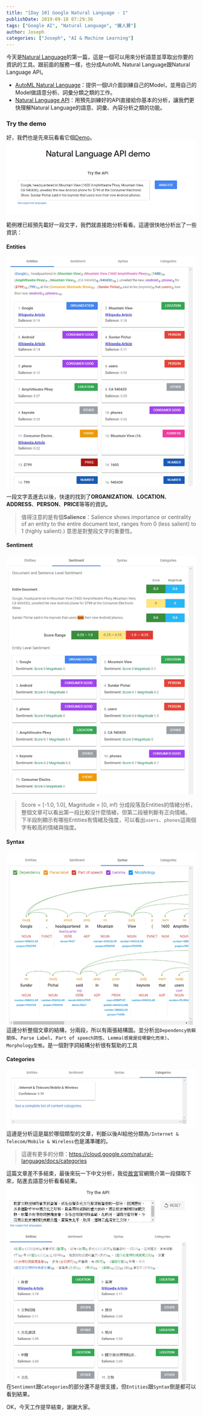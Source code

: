 ```yaml
---
title: "[Day 10] Google Natural Language - 1"
publishDate: 2019-09-18 07:29:36
tags: ["Google AI", "Natural Language", "鐵人賽"]
author: Joseph
categories: ["Joseph", "AI & Machine Learning"]
---
```

今天是[Natural Language](https://cloud.google.com/natural-language/)的第一篇，這是一個可以用來分析語意並萃取出你要的資訊的工具。跟前面的服務一樣，也分成AutoML Natural Language跟Natural Language API。
- [AutoML Natural Language](https://cloud.google.com/natural-language/docs/quickstart)：提供一個UI介面訓練自己的Model，並用自己的Model做語意分析、詞彙分類之類的工作。
- [Natural Language API](https://cloud.google.com/natural-language/docs/quickstart)：用預先訓練好的API直接給你基本的分析，讓我們更快理解Natural Language的語意、詞彙、內容分析之類的功能。
<!-- more -->

### Try the demo
好，我們也是先來玩看看它個[Demo](https://cloud.google.com/natural-language/#natural-language-api-demo)。
![Demo.jpg](Demo.jpg)


範例裡已經預先載好一段文字，我們就直接跑分析看看。這邊很快地分析出了一些資訊：
#### Entities
![entities.jpg](entities.jpg)

一段文字丟進去以後，快速的找到了**ORGANIZATION**、**LOCATION**、**ADDRESS**、**PERSON**、**PRICE**等等的資訊。
> 值得注意的是有個**Salience**：Salience shows importance or centrality of an entity to the entire document text, ranges from 0 (less salient) to 1 (highly salient).)
> 意思是對整段文字的重要性。

#### Sentiment
![Sentiment.jpg](Sentiment.jpg)
> Score = [-1.0, 1.0], Magnitude = [0, inf)
分成段落及Entities的情緒分析，整個文章可以看出第一段比較沒什麼情緒，但第二段被判斷有正向情緒。
下半段則顯示有哪些Entities有情緒及強度，可以看出`users`、`phones`這兩個字有較高的情緒與強度。

#### Syntax
![syntax.jpg](syntax.jpg)
這邊分析整個文章的結構，分兩段，所以有兩張結構圖。並分析出`Dependency依賴關係`、`Parse Label`、`Part of speech詞性`、`Lemma(感覺是從哪變化而來)`、`Morphology型態`。是一個對字詞結構分析很有幫助的工具

#### Categories
![Categories.jpg](Categories.jpg)
這邊是分析這是屬於哪個類型的文章，判斷以後AI給他分類為`/Internet & Telecom/Mobile & Wireless`也是滿準確的。
> 這邊有更多的分類：https://cloud.google.com/natural-language/docs/categories

這篇文章差不多結束，最後來玩一下中文分析，我從[故宮](https://www.npm.gov.tw/Article.aspx?sNo=03001502)官網簡介第一段擷取下來，貼進去語意分析看看結果。
![chinese.jpg](chinese.jpg)
在`Sentiment`跟`Categories`的部分還不是很支援，但`Entities`跟`Syntax`倒是都可以看到結果。

OK，今天工作提早結束，謝謝大家。
